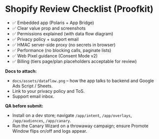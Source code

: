 # Shopify Review Checklist (Proofkit)

- ✅ Embedded app (Polaris + App Bridge)
- ✅ Clear value prop and screenshots
- ✅ Permissions explained (with data flow diagram)
- ✅ Privacy policy + support email
- ✅ HMAC server-side proxy (no secrets in browser)
- ✅ Performance (no blocking calls, paginate lists)
- ✅ Web Pixel guidance (Consent Mode v2)
- ✅ Billing (tiers page/plan placeholders acceptable for review)

**Docs to attach:**
- `docs/assets/dataflow.png` – how the app talks to backend and Google Ads Script / Sheets.
- Link to your privacy policy and ToS.
- Support email inbox.

**QA before submit:**
- Install on a dev store; navigate `/app/intent`, `/app/overlays`, `/app/audiences`, `/app/canary`.
- Run the Canary Wizard on a throwaway campaign; ensure Promote Window flips on/off and logs appear.
